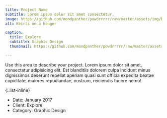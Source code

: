 ```yaml
---
title: Project Name
subtitle: Lorem ipsum dolor sit amet consectetur.
image: https://github.com/mondpanther/powdrrrrr/raw/master/assets/img/balance/forposts/flash3.jpg
alt: Keirts on a hanger

caption:
  title: Explore
  subtitle: Graphic Design
  thumbnail: https://github.com/mondpanther/powdrrrrr/raw/master/assets/img/balance/forposts/flash3.jpg

---
```

Use this area to describe your project. Lorem ipsum dolor sit amet, consectetur adipisicing elit. Est blanditiis dolorem culpa incidunt minus dignissimos deserunt repellat aperiam quasi sunt officia expedita beatae cupiditate, maiores repudiandae, nostrum, reiciendis facere nemo!

{:.list-inline}
- Date: January 2017
- Client: Explore
- Category: Graphic Design

